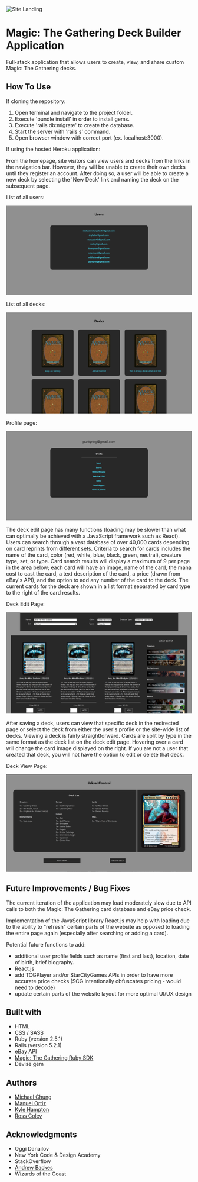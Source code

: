 ![Site Landing](/app/assets/siteimg/sitelanding.png)

# Magic: The Gathering Deck Builder Application

Full-stack application that allows users to create, view, and share custom Magic: The Gathering decks.

## How To Use

If cloning the repository:

1. Open terminal and navigate to the project folder.
2. Execute 'bundle install' in order to install gems.
3. Execute 'rails db:migrate' to create the database.
4. Start the server with 'rails s' command.
5. Open browser window with correct port (ex. localhost:3000).

If using the hosted Heroku application:

From the homepage, site visitors can view users and decks from the links in the navigation bar. However, they will be unable to create their own decks until they register an account. After doing so, a user will be able to create a new deck by selecting the 'New Deck' link and naming the deck on the subsequent page.

List of all users:

![User List](/app/assets/siteimg/userlist.png)

List of all decks:

![List of Decks](/app/assets/siteimg/decklists.png)

Profile page:

![Profile Page](/app/assets/siteimg/profilepage.png)

The deck edit page has many functions (loading may be slower than what can optimally be achieved with a JavaScript framework such as React). Users can search through a vast database of over 40,000 cards depending on card reprints from different sets. Criteria to search for cards includes the name of the card, color (red, white, blue, black, green, neutral), creature type, set, or type. Card search results will display a maximum of 9 per page in the area below; each card will have an image, name of the card, the mana cost to cast the card, a text description of the card, a price (drawn from eBay's API), and the option to add any number of the card to the deck. The current cards for the deck are shown in a list format separated by card type to the right of the card results.

Deck Edit Page:

![Deck Edit Page](/app/assets/siteimg/deckedit.png)

After saving a deck, users can view that specific deck in the redirected page or select the deck from either the user's profile or the site-wide list of decks. Viewing a deck is fairly straightforward. Cards are split by type in the same format as the deck list on the deck edit page. Hovering over a card will change the card image displayed on the right. If you are not a user that created that deck, you will not have the option to edit or delete that deck.

Deck View Page:

![Deck View Page](/app/assets/siteimg/deckshow.png)

## Future Improvements / Bug Fixes

The current iteration of the application may load moderately slow due to API calls to both the Magic: The Gathering card database and eBay price check.

Implementation of the JavaScript library React.js may help with loading due to the ability to "refresh" certain parts of the website as opposed to loading the entire page again (especially after searching or adding a card).

Potential future functions to add:
 - additional user profile fields such as name (first and last), location, date of birth, brief biography.
 - React.js
 - add TCGPlayer and/or StarCityGames APIs in order to have more accurate price checks (SCG intentionally obfuscates pricing - would need to decode)
 - update certain parts of the website layout for more optimal UI/UX design

## Built with

* HTML
* CSS / SASS
* Ruby (version 2.5.1)
* Rails (version 5.2.1)
* eBay API
* [Magic: The Gathering Ruby SDK](https://github.com/MagicTheGathering/mtg-sdk-ruby)
* Devise gem

## Authors

* [Michael Chung](https://github.com/michaelwchungstudio)
* [Manuel Ortiz](https://github.com/ManuelAOrtiz)
* [Kyle Hampton](https://github.com/kyle-hampton)
* [Ross Coley](https://github.com/rlcoley)

## Acknowledgments

* Oggi Danailov
* New York Code & Design Academy
* StackOverflow
* [Andrew Backes](https://github.com/adback03)
* Wizards of the Coast
